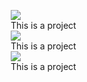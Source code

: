 <!DOCTYPE html>
<html>
<head>
<meta name="viewport" content="width=device-width, initial-scale=1.0">
<style>
* {
    box-sizing: border-box;
}

.row::after {
    content: "";
    clear: both;
    display: table;
}

[class*="col-"] {
    float: left;
    padding: 15px;
}

.col-4 {
width: 33.33%;
}

.container {
  position: relative;
  width: 100%
}

.image {
  display: block;
  width: 100%;
  height: auto;
}

.overlay {
  position: absolute;
  top: 0;
  bottom: 0;
  left: 0;
  right: 0;
  height: 100%;
  width: 100%;
  opacity: 0;
  transition: .5s ease;
  background-color: #008CBA;
}

.container:hover .overlay {
  opacity: 0.8;
}

.text {
  color: white;
  font-size: 20px;
  position: absolute;
  top: 50%;
  left: 50%;
  transform: translate(-50%, -50%);
  -ms-transform: translate(-50%, -50%);
}
</style>
</head>
<body>

<div class="rows">

<div class="col-4">
<div class="container">
  <img class="image" src="https://is3-ssl.mzstatic.com/image/thumb/Purple3/v4/27/f1/66/27f16680-aa08-b81a-8a4b-6648cfbc5dc9/source/256x256bb.jpg">
  <div class="overlay">
    		<div class="text">This is a project</div>
  		</div>
  </div>
  </div>

<div class="col-4">
<div class="container">
  <img class="image" src="https://is3-ssl.mzstatic.com/image/thumb/Purple3/v4/27/f1/66/27f16680-aa08-b81a-8a4b-6648cfbc5dc9/source/256x256bb.jpg">
    <div class="overlay">
    		<div class="text">This is a project</div>
  		</div>
  </div>
  </div>

<div class="col-4">
<div class="container">
  <img class="image" src="https://is3-ssl.mzstatic.com/image/thumb/Purple3/v4/27/f1/66/27f16680-aa08-b81a-8a4b-6648cfbc5dc9/source/256x256bb.jpg">
    <div class="overlay">
    		<div class="text">This is a project</div>
  		</div>
  </div>
  </div>
</div>
</body>
</html>




